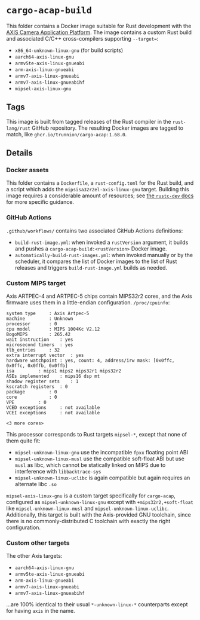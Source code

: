 # `cargo-acap-build`

This folder contains a Docker image suitable for Rust development with the [AXIS Camera Application
Platform](https://www.axis.com/en-us/products/analytics/acap). The image contains a custom Rust build and associated
C/C++ cross-compilers supporting `--target=`:

* `x86_64-unknown-linux-gnu` (for build scripts)
* `aarch64-axis-linux-gnu`
* `armv5te-axis-linux-gnueabi`
* `arm-axis-linux-gnueabi`
* `armv7-axis-linux-gnueabi`
* `armv7-axis-linux-gnueabihf`
* `mipsel-axis-linux-gnu`

## Tags

This image is built from tagged releases of the Rust compiler in the `rust-lang/rust` GitHub repository. The resulting
Docker images are tagged to match, like `ghcr.io/trunnion/cargo-acap:1.68.0`.

## Details

### Docker assets

This folder contains a `Dockerfile`, a `rust-config.toml` for the Rust build, and a script which adds the
`mipsisa32r2el-axis-linux-gnu` target. Building this image requires a considerable amount of resources; see
[the `rustc-dev` docs](https://rustc-dev-guide.rust-lang.org/building/prerequisites.html#hardware) for more specific
guidance.

### GitHub Actions

`.github/workflows/` contains two associated GitHub Actions definitions:

* `build-rust-image.yml`: when invoked a `rustVersion` argument, it builds and pushes a `cargo-acap-build:<rustVersion>`
  Docker image.
* `automatically-build-rust-images.yml`: when invoked manually or by the scheduler, it compares the list of Docker
  images to the list of Rust releases and triggers `build-rust-image.yml` builds as needed.

### Custom MIPS target

Axis ARTPEC-4 and ARTPEC-5 chips contain MIPS32r2 cores, and the Axis firmware uses them in a little-endian
configuration. `/proc/cpuinfo`:

```
system type		: Axis Artpec-5
machine			: Unknown
processor		: 0
cpu model		: MIPS 1004Kc V2.12
BogoMIPS		: 265.42
wait instruction	: yes
microsecond timers	: yes
tlb_entries		: 32
extra interrupt vector	: yes
hardware watchpoint	: yes, count: 4, address/irw mask: [0x0ffc, 0x0ffc, 0x0ffb, 0x0ffb]
isa			: mips1 mips2 mips32r1 mips32r2
ASEs implemented	: mips16 dsp mt
shadow register sets	: 1
kscratch registers	: 0
package			: 0
core			: 0
VPE			: 0
VCED exceptions		: not available
VCEI exceptions		: not available

<3 more cores>
```

This processor corresponds to Rust targets `mipsel-*`, except that none of them quite fit:

* `mipsel-unknown-linux-gnu` use the incompatible `fpxx` floating point ABI
* `mipsel-unknown-linux-musl` use the compatible soft-float ABI but use `musl` as libc, which cannot be statically
   linked on MIPS due to interference with `libbacktrace-sys`
* `mipsel-unknown-linux-uclibc` is again compatible but again requires an alternate libc `.so`

`mipsel-axis-linux-gnu` is a custom target specifically for `cargo-acap`, configured as `mipsel-unknown-linux-gnu`
except with `+mips32r2,+soft-float` like `mipsel-unknown-linux-musl` and `mipsel-unknown-linux-uclibc`. Additionally,
this target is built with the Axis-provided GNU toolchain, since there is no commonly-distributed C toolchain with
exactly the right configuration.

### Custom other targets

The other Axis targets:

* `aarch64-axis-linux-gnu`
* `armv5te-axis-linux-gnueabi`
* `arm-axis-linux-gnueabi`
* `armv7-axis-linux-gnueabi`
* `armv7-axis-linux-gnueabihf`

…are 100% identical to their usual `*-unknown-linux-*` counterparts except for having `axis` in the name.
